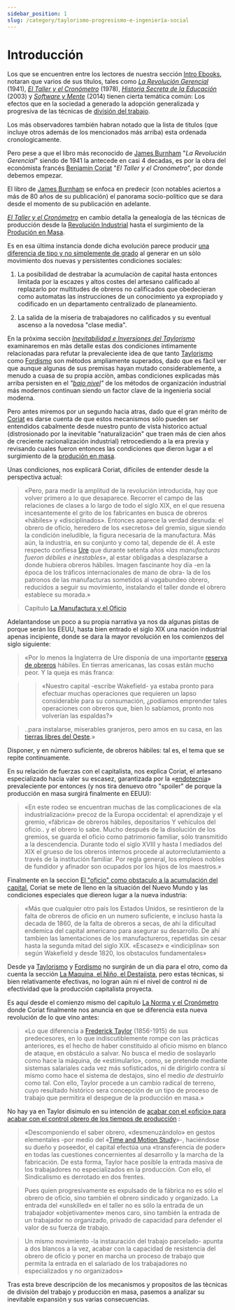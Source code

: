 ```yaml
---
sidebar_position: 1
slug: /category/taylorismo-progresismo-e-ingeniería-social
---
```


# Introducción

Los que se encuentren entre los lectores de nuestra sección <a href="/" class="lnk">Intro Ebooks</a>, notaran que varios de sus titulos, tales como <em><a href="/textosI/category/la-revolución-gerencial-1941--james-burnham" class="lnk">La Revolución Gerencial</a></em> (1941), <em><a href="/textosI/category/el-taller-y-el-cronometro-1978-benjamin-coriat" class="lnk">El Taller y el Cronómetro</a></em> (1978), <em><a href="/textosI/category/historia-secreta-de-la-educación-2003-jt-gatto" class="lnk">Historia Secreta de la Educación</a></em> (2003) y <em><a href="/textosI/category/software-y-mente-2014--andrei-sorin" class="lnk">Software y Mente</a></em> (2014) tienen cierta temática común: Los efectos que en la sociedad a generado la adopción generalizada y progresiva de las técnicas de [división del trabajo](https://es.wikipedia.org/wiki/Divisi%C3%B3n_del_trabajo).

Los más observadores también habran notado que la lista de titulos (que incluye otros además de los mencionados más arriba) esta ordenada cronologicamente.

Pero pese a que el libro más reconocido de [James Burnham](https://es.wikipedia.org/wiki/James_Burnham) "*La Revolución Gerencial*" siendo de 1941 la antecede en casi 4 decadas, es por la obra del económista francés [Benjamin Coriat](https://www.todostuslibros.com/autor/coriat-benjamin) "*El Taller y el Cronómetro*", por donde debemos empezar.

El libro de [James Burnham](https://es.wikipedia.org/wiki/James_Burnham) se enfoca en predecir (con notables aciertos a más de 80 años de su publicación) el panorama socio-político que se dara desde el momento de su publicación en adelante.

*<a href="/textosI/category/el-taller-y-el-cronometro-1978-benjamin-coriat" class="lnk">El Taller y el Cronómetro</a>* en cambio detalla la genealogía de las técnicas de producción desde la [Revolución Industrial](https://es.wikipedia.org/wiki/Revoluci%C3%B3n_Industrial) hasta el surgimiento de la [Produción en Masa](https://es.wikipedia.org/wiki/Producci%C3%B3n_en_cadena).


Es en esa última instancia donde dicha evolución parece producir [una diferencia de tipo y no simplemente de grado](https://link.springer.com/article/10.1007/s10539-022-09885-8) al generar en un sòlo movimiento dos nuevas y persistentes condiciones sociales: 


1. La posibilidad de destrabar la acumulaciòn de capital hasta entonces limitada por la escazes y altos costes del artesano calificado al replazarlo por multitudes de obreros no calificados que obedecieran como automatas las instrucciones de un conocimiento ya expropiado y codificado en un departamento centralizado de planeamiento.

2. La salida de la miseria de trabajadores no calificados y su eventual ascenso a la novedosa "clase media".


En la pròxima secciòn *<a href="/blog/taylorismo#inevitabilidad-e-inversiones-del-taylorismo" class="lnk">Inevitabilidad e Inversiones del Taylorismo</a>* examinaremos en màs detalle estas dos condiciones intimamente relacionadas para refutar la prevaleciente idea de que tanto [Taylorismo](https://es.wikipedia.org/wiki/Taylorismo) como [Fordismo](https://es.wikipedia.org/wiki/Fordismo) son métodos ampliamente superados, dado que es fàcil ver que aunque algunas de sus premisas hayan mutado considerablemente, a menudo a cuasa de su propia acciòn, ambas condiciones explicadas màs arriba persisten en el *"[bajo nivel](https://cipsa.net/lenguajes-de-programacion-de-bajo-nivel-vs-alto-nivel/)"* de los métodos de organización industrial más modernos continuan siendo un factor clave de la ingenierìa social moderna.



Pero antes miremos por un segundo hacia atras, dado que el gran mérito de [Coriat](https://www.todostuslibros.com/autor/coriat-benjamin) es darse cuenta de que estos mecanismos sólo pueden ser entendidos cabalmente desde nuestro punto de vista historico actual (distrosionado por la inevitable "naturalización" que traen más de cien años de creciente racionalización industrial) retrocediendo a la era previa y revisando cuales fueron entonces las condiciones que dieron lugar a el surgimiento de la [produción en masa](https://es.wikipedia.org/wiki/Producci%C3%B3n_en_cadena).

Unas condiciones, nos explicará Coriat, difíciles de entender desde la perspectiva actual:

> «Pero, para medir la amplitud de la revolución introducida, hay que volver primero a lo que desaparece. Recorrer el campo de las relaciones de clases a lo largo de todo el siglo XIX, en el que resuena incesantemente el grito de los fabricantes en busca de obreros «hábiles» y «disciplinados». Entonces aparece la verdad desnuda: el obrero de oficio, heredero de los «secretos» del gremio, sigue siendo la condición ineludible, la figura necesaria de la manufactura. Más aún, la industria, en su conjunto y como tal, depende de él. A este respecto confiesa [Ure](https://en.wikipedia.org/wiki/Andrew_Ure) que durante setenta años «_las manufacturas fueron débiles e inestables_», al estar obligadas a desplazarse a donde hubiera obreros hábiles. Imagen fascinante hoy día -en la época de los tráficos internacionales de mano de obra- la de los patronos de las manufacturas sometidos al vagabundeo obrero, reducidos a seguir su movimiento, instalando el taller donde el obrero establece su morada.»

> Capitulo <a href="/textosI/t&amp;c/t&amp;c2" class="lnk">La Manufactura y el Oficio</a>



Adelantandose un poco a su propia narrativa ya nos da algunas pistas de porque serán los EEUU, hasta bien entrado el siglo XIX una nación industrial apenas incipiente, donde se dara la mayor revolución en los comienzos del siglo siguiente:

> «Por lo menos la Inglaterra de Ure disponía de una importante [reserva de obreros](https://es.wikipedia.org/wiki/Ej%C3%A9rcito_industrial_de_reserva) hábiles. En tierras americanas, las cosas están mucho peor. Y la queja es más franca:

> > «Nuestro capital -escribe Wakefield- ya estaba pronto para efectuar muchas operaciones que requieren un lapso considerable para su consumación, ¿podíamos emprender tales operaciones con obreros que, bien lo sabíamos, pronto nos volverían las espaldas?»

> ..para instalarse, miserables granjeros, pero amos en su casa, en las [tierras libres del Oeste](https://en.wikipedia.org/wiki/American_frontier).»

Disponer, y en número suficiente, de obreros hábiles: tal es, el tema que se repite continuamente.

En su relación de fuerzas con el capitalista, nos explica Coriat, el artesano especializado hacia valer su escasez, garantizada por la «[endotecnia](https://www.google.com/search?q=endotecnia&oq=endotecnia&aqs=chrome..69i57j0i10i512j0i512j0i10l3j0i10i30.527j0j7&sourceid=chrome&ie=UTF-8)» prevaleciente por entonces (y nos tira denuevo otro "spoiler" de porque la producción en masa surgirá finalmente en EEUU):

> «En este rodeo se encuentran muchas de las complicaciones de «la industrialización» precoz de la Europa occidental: el aprendizaje y el gremio, «fábrica» de obreros hábiles, depositarios Y vehículos del oficio.. y el obrero lo sabe. Mucho después de la disolución de los gremios, se guarda el oficio como patrimonio familiar, sólo transmitido a la descendencia. Durante todo el siglo XVIII y hasta I mediados del XIX el grueso de los obreros internos procede al autorreclutamiento a través de la institución familiar. Por regla general, los empleos nobles de fundidor y afinador son ocupados por los hijos de los maestros.»

Finalmente en la seccion <span class="lnk">[El &quot;oficio&quot; como obstaculo a la acumulación del capital](/textosI/t&amp;c/t&amp;c2#el-oficio-como-obstaculo-a-la-acumulaci%C3%B3n-del-capital)</span>, Coriat se mete de lleno en la situación del Nuevo Mundo y las condiciones especiales que diereon lugar a la nueva industria:



> «Más que cualquier otro país los Estados Unidos, se resintieron de la falta de obreros de oficio en un numero suficiente, e incluso hasta la decada de 1860, de la falta de obreros a secas, de ahí la dificultad endemica del capital americano para asegurar su desarrollo. De ahí tambien las lamentaciones de los manufactureros, repetidas sin cesar hasta la segunda mitad del siglo XIX. «Escasez» e «indiciplina» son según Wakefield y desde 1820, los obstaculos fundamentales»

Desde ya [Taylorismo](https://es.wikipedia.org/wiki/Taylorismo) y [Fordismo](https://es.wikipedia.org/wiki/Fordismo) no surgirán de un dia para el otro, como da cuenta la sección <span class="lnk">[La Maquina, el Niño, el Destajista](/textosI/t&amp;c/t&amp;c2#la-maquina-el-ni%C3%B1o-el-destajista-pr%C3%A1cticas-pre-tayloristas-de-lucha-contra-el-oficio)</span>, pero estas técnicas, si bien relativamente efectivas, no logran aún ni el nivel de control ni de efectividad que la producción capitalista proyecta.

Es aquí desde el comienzo mismo del capítulo <a href="/textosI/t&amp;c/t&amp;c3" class="lnk">La Norma y el Cronómetro</a> donde Coriat finalmente nos anuncia en que se diferencia esta nueva revolución de lo que vino antes:

> «Lo que diferencia a [Frederick Taylor](https://es.wikipedia.org/wiki/Frederick_Winslow_Taylor) (1856-1915) de sus predecesores, en lo que indiscutiblemente rompe con las prácticas anteriores, es el hecho de haber constituido al oficio mismo en blanco de ataque, en obstáculo a salvar. No busca el medio de soslayarlo como hace la máquina, de «estimularlo», como, se pretende mediante sistemas salariales cada vez más sofisticados, ni de dirigirlo contra sí mismo como hace el sistema de destajos, sino el medio _de destruirlo_ como tal. Con ello, Taylor procede a un cambio radical de terreno, cuyo resultado histórico sera concepción de un tipo de proceso de trabajo que permitira el despegue de la producción en masa.»

No hay ya en Taylor disimulo en su intención de <span class="lnk"> [acabar con el «oficio» para acabar con el control obrero de los tiempos de producción](/textosI/t&amp;c/t&amp;c3#scientific-management-acabar-con-el-oficio-para-acabar-con-el-control-obrero-de-los-tiempos-de-producci%C3%B3n) </span> :

> «Descomponiendo el saber obrero, «desmenuzándolo» en gestos elementales -por medio del «[Time and Motion Study](https://en.wikipedia.org/wiki/Time_and_motion_study)»-, haciéndose su dueño y poseedor, el capital efectúa una «transferencia de poder» en todas las cuestiones concernientes al desarrollo y la marcha de la fabricación. De esta forma, Taylor hace posible la entrada masiva de los trabajadores no especializados en la producción. Con ello, el Sindicalismo es derrotado en dos frentes.

> Pues quien progresivamente es expulsado de la fábrica no es sólo el obrero de oficio, sino también el obrero sindicado y organizado. La entrada del «unskilled» en el taller no es sólo la entrada de un trabajador «objetivamente» menos caro, sino también la entrada de un trabajador no organizado, privado de capacidad para defender el valor de su fuerza de trabajo.

> Un mismo movimiento -la instauración del trabajo parcelado- apunta a dos blancos a la vez, acabar con la capacidad de resistencia del obrero de oficio y poner en marcha un proceso de trabajo que permita la entrada en el salariado de los trabajadores no especializados y no organizados»


Tras esta breve descripciòn de los mecanismos y propositos de las tècnicas de divisiòn del trabajo y producciòn en masa, pasemos a analizar su inevitable expansiòn y sus varias consecuencias.



